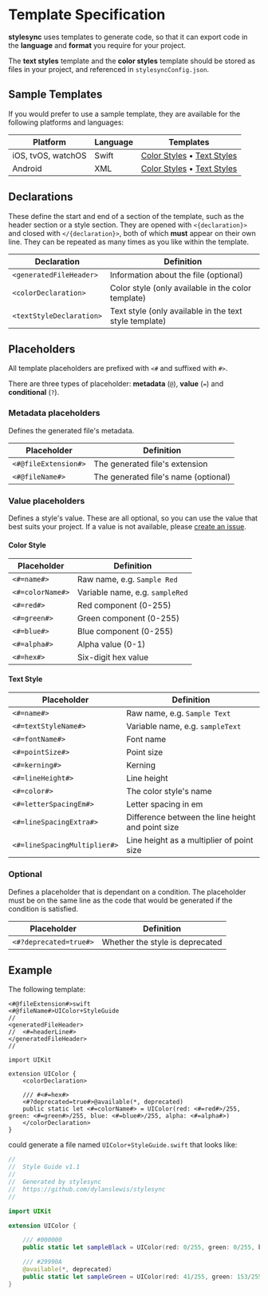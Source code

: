 # Template Specification

**stylesync** uses templates to generate code, so that it can export code in the **language** and **format** you require for your project.

The **text styles** template and the **color styles** template should be stored as files in your project, and referenced in `stylesyncConfig.json`.

## Sample Templates

If you would prefer to use a sample template, they are available for the following platforms and languages:

| Platform | Language | Templates |
| --- | --- | --- |
| iOS, tvOS, watchOS | Swift | [Color Styles](https://github.com/dylanslewis/stylesync/blob/master/Sources/StyleSyncCore/Templates/ColorStyles/iOSColorStyles.swift-template.txt) • [Text Styles](https://github.com/dylanslewis/stylesync/blob/master/Sources/StyleSyncCore/Templates/TextStyles/iOSTextStyles.swift-template.txt)
| Android | XML | [Color Styles](https://github.com/dylanslewis/stylesync/blob/master/Sources/StyleSyncCore/Templates/ColorStyles/AndroidColorStyles.xml-template.txt) • [Text Styles](https://github.com/dylanslewis/stylesync/blob/master/Sources/StyleSyncCore/Templates/TextStyles/AndroidTextStyles.xml-template.txt) |

## Declarations

These define the start and end of a section of the template, such as the header section or a style section. They are opened with `<{declaration}>` and closed with `</{declaration}>`, both of which **must** appear on their own line. They can be repeated as many times as you like within the template.

| Declaration | Definition |
| --- | --- |
| `<generatedFileHeader>` | Information about the file (optional) |
| `<colorDeclaration>` | Color style (only available in the color template) |
| `<textStyleDeclaration>` | Text style (only available in the text style template) |

## Placeholders

All template placeholders are prefixed with `<#` and suffixed with `#>`.

There are three types of placeholder: **metadata** (`@`), **value** (`=`) and **conditional** (`?`).

### Metadata placeholders

Defines the generated file's metadata.

| Placeholder | Definition |
| --- | --- |
| `<#@fileExtension#>` | The generated file's extension |
| `<#@fileName#>` | The generated file's name (optional) |

### Value placeholders

Defines a style's value. These are all optional, so you can use the value that best suits your project. If a value is not available, please [create an issue](https://github.com/dylanslewis/stylesync/issues/new).

#### Color Style

| Placeholder | Definition |
| --- | --- |
| `<#=name#>` | Raw name, e.g. `Sample Red`|
| `<#=colorName#>` | Variable name, e.g. `sampleRed`|
| `<#=red#>` | Red component (0-255) |
| `<#=green#>` | Green component (0-255) |
| `<#=blue#>` | Blue component (0-255) |
| `<#=alpha#>` | Alpha value (0-1) |
| `<#=hex#>` | Six-digit hex value |

#### Text Style

| Placeholder | Definition |
| --- | --- |
| `<#=name#>` | Raw name, e.g. `Sample Text` |
| `<#=textStyleName#>` | Variable name, e.g. `sampleText` |
| `<#=fontName#>` | Font name |
| `<#=pointSize#>` | Point size |
| `<#=kerning#>` | Kerning |
| `<#=lineHeight#>` | Line height |
| `<#=color#>` | The color style's name |
| `<#=letterSpacingEm#>` | Letter spacing in em |
| `<#=lineSpacingExtra#>` | Difference between the line height and point size |
| `<#=lineSpacingMultiplier#>` | Line height as a multiplier of point size |

### Optional

Defines a placeholder that is dependant on a condition. The placeholder must be on the same line as the code that would be generated if the condition is satisfied.

| Placeholder | Definition |
| --- | --- |
| `<#?deprecated=true#>` | Whether the style is deprecated |

## Example

The following template:
```
<#@fileExtension#>swift
<#@fileName#>UIColor+StyleGuide
//
<generatedFileHeader>
//  <#=headerLine#>
</generatedFileHeader>
//

import UIKit

extension UIColor {
	<colorDeclaration>

	/// #<#=hex#>
	<#?deprecated=true#>@available(*, deprecated)
	public static let <#=colorName#> = UIColor(red: <#=red#>/255, green: <#=green#>/255, blue: <#=blue#>/255, alpha: <#=alpha#>)
	</colorDeclaration>
}
```

could generate a file named `UIColor+StyleGuide.swift` that looks like:
```swift
//
//  Style Guide v1.1
//  
//  Generated by stylesync
//  https://github.com/dylanslewis/stylesync
//

import UIKit

extension UIColor {

	/// #000000
	public static let sampleBlack = UIColor(red: 0/255, green: 0/255, blue: 0/255, alpha: 1.0)

	/// #29990A
	@available(*, deprecated)
	public static let sampleGreen = UIColor(red: 41/255, green: 153/255, blue: 10/255, alpha: 1.0)
}
```
